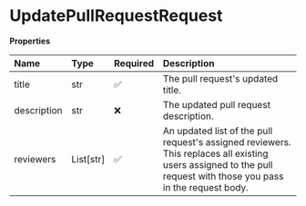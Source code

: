 # UpdatePullRequestRequest

**Properties**

| Name        | Type      | Required | Description                                                                                                                                                      |
| :---------- | :-------- | :------- | :--------------------------------------------------------------------------------------------------------------------------------------------------------------- |
| title       | str       | ✅       | The pull request's updated title.                                                                                                                                |
| description | str       | ❌       | The updated pull request description.                                                                                                                            |
| reviewers   | List[str] | ✅       | An updated list of the pull request's assigned reviewers. This replaces all existing users assigned to the pull request with those you pass in the request body. |
